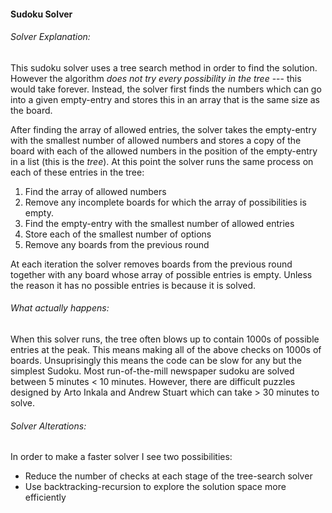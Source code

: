 #### Sudoku Solver

###### Solver Explanation:

This sudoku solver uses a tree search method in order to find the solution. However the algorithm *does not try every possibility in the tree* --- this would take forever. Instead, the solver first finds the numbers which can go into a given empty-entry and stores this in an array that is the same size as the board. 

After finding the array of allowed entries, the solver takes the empty-entry with the smallest number of allowed numbers and stores a copy of the board with each of the allowed numbers in the position of the empty-entry in a list (this is the *tree*). At this point the solver runs the same process on each of these entries in the tree:

1. Find the array of allowed numbers
2. Remove any incomplete boards for which the array of possibilities is empty.
3. Find the empty-entry with the smallest number of allowed entries
4. Store each of the smallest number of options
5. Remove any boards from the previous round

At each iteration the solver removes boards from the previous round together with any board whose array of possible entries is empty. Unless the reason it has no possible entries is because it is solved.

###### What actually happens:

When this solver runs, the tree often blows up to contain 1000s of possible entries at the peak. This means making all of the above checks on 1000s of boards. Unsuprisingly this means the code can be slow for any but the simplest Sudoku. Most run-of-the-mill newspaper sudoku are solved between 5 minutes < 10 minutes. However, there are difficult puzzles designed by Arto Inkala and Andrew Stuart which can take > 30 minutes to solve. 

###### Solver Alterations:

In order to make a faster solver I see two possibilities:

- Reduce the number of checks at each stage of the tree-search solver
- Use backtracking-recursion to explore the solution space more efficiently

